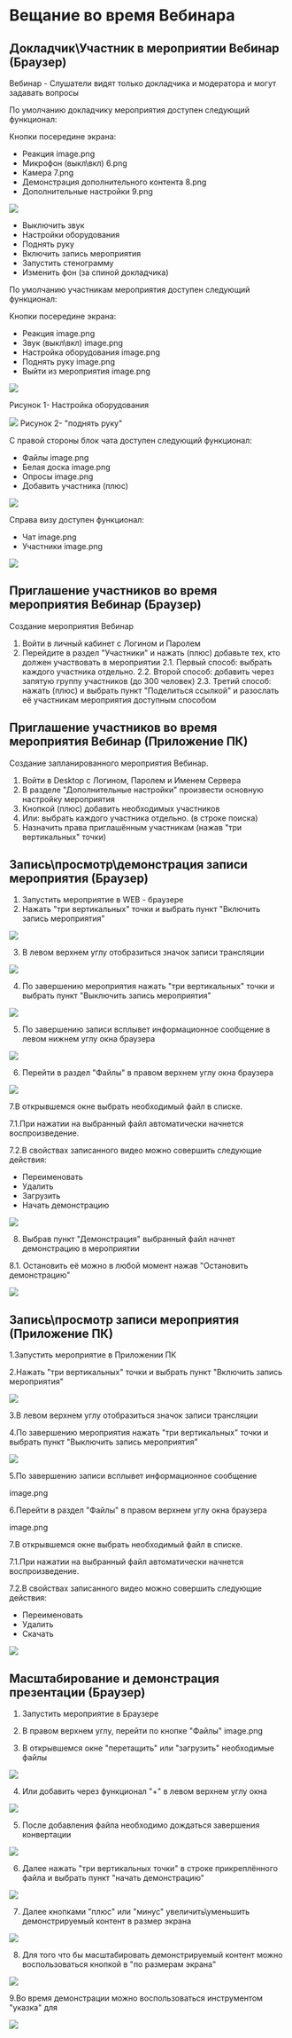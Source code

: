 # Вещание во время Вебинара

## Докладчик\Участник в мероприятии Вебинар (Браузер)

Вебинар - Слушатели видят только докладчика и модератора и могут задавать вопросы

По умолчанию докладчику мероприятия доступен следующий функционал:

Кнопки посередине экрана:

- Реакция image.png
- Микрофон (выкл\вкл) 6.png
- Камера 7.png
- Демонстрация дополнительного контента 8.png
- Дополнительные настройки 9.png

 <!-- TODO: сделать скрин с кнопками -->

![](../img/5.png)

- Выключить звук
- Настройки оборудования
- Поднять руку
- Включить запись мероприятия
- Запустить стенограмму
- Изменить фон (за спиной докладчика)

По умолчанию участникам мероприятия доступен следующий функционал:

Кнопки посередине экрана:

- Реакция image.png
- Звук (выкл\вкл) image.png
- Настройка оборудования image.png
- Поднять руку image.png
- Выйти из мероприятия image.png

 <!-- TODO: исправить блок  -->

![](../img/a0simage.png)

Рисунок 1- Настройка оборудования

![](../img/B0Kimage.png)
Рисунок 2- "поднять руку"

С правой стороны блок чата доступен следующий функционал:

- Файлы image.png
- Белая доска image.png
- Опросы image.png
- Добавить участника (плюс)

![](../img/tk4image.png)

Справа визу доступен функционал:

- Чат image.png
- Участники image.png

![](../img/BZVimage.png)

## Приглашение участников во время мероприятия Вебинар (Браузер)

Создание мероприятия Вебинар

1. Войти в личный кабинет с Логином и Паролем
2. Перейдите в раздел "Участники" и нажать (плюс) добавьте тех, кто должен участвовать в мероприятии
   2.1. Первый способ: выбрать каждого участника отдельно.
   2.2. Второй способ: добавить через запятую группу участников (до 300 человек)
   2.3. Третий способ: нажать (плюс) и выбрать пункт "Поделиться ссылкой" и разослать её участникам мероприятия доступным способом

## Приглашение участников во время мероприятия Вебинар (Приложение ПК)

Создание запланированного мероприятия Вебинар.

1. Войти в Desktop с Логином, Паролем и Именем Сервера
2. В разделе "Дополнительные настройки" произвести основную настройку мероприятия
3. Кнопкой (плюс) добавить необходимых участников
4. Или: выбрать каждого участника отдельно. (в строке поиска)
5. Назначить права приглашённым участникам (нажав "три вертикальных" точки)

## Запись\просмотр\демонстрация записи мероприятия (Браузер)

1. Запустить мероприятие в WEB - браузере
2. Нажать "три вертикальных" точки и выбрать пункт "Включить запись мероприятия"

![](https://help.vkurse.ru/uploads/images/gallery/2024-03/scaled-1680-/au05.png)

3. В левом верхнем углу отобразиться значок записи трансляции

![](https://help.vkurse.ru/uploads/images/gallery/2023-06/scaled-1680-/GBEimage.png)

4. По завершению мероприятия нажать "три вертикальных" точки и выбрать пункт "Выключить запись мероприятия"

![](https://help.vkurse.ru/uploads/images/gallery/2023-06/scaled-1680-/mRpimage.png)

5. По завершению записи всплывет информационное сообщение в левом нижнем углу окна браузера

![](https://help.vkurse.ru/uploads/images/gallery/2023-06/scaled-1680-/KXsimage.png)

6. Перейти в раздел "Файлы" в правом верхнем углу окна браузера

![](https://help.vkurse.ru/uploads/images/gallery/2023-06/scaled-1680-/Jz6image.png)

7.В открывшемся окне выбрать необходимый файл в списке.

7.1.При нажатии на выбранный файл автоматически начнется воспроизведение.

7.2.В свойствах записанного видео можно совершить следующие действия:

- Переименовать
- Удалить
- Загрузить
- Начать демонстрацию

![](https://help.vkurse.ru/uploads/images/gallery/2023-06/scaled-1680-/eccimage.png)

8. Выбрав пункт "Демонстрация" выбранный файл начнет демонстрацию в мероприятии

8.1. Остановить её можно в любой момент нажав "Остановить демонстрацию"

![](https://help.vkurse.ru/uploads/images/gallery/2023-06/scaled-1680-/Ib2image.png)

## Запись\просмотр записи мероприятия (Приложение ПК)

1.Запустить мероприятие в Приложении ПК

2.Нажать "три вертикальных" точки и выбрать пункт "Включить запись мероприятия"

![](https://help.vkurse.ru/uploads/images/gallery/2023-06/XNUimage.png)

3.В левом верхнем углу отобразиться значок записи трансляции

4.По завершению мероприятия нажать "три вертикальных" точки и выбрать пункт "Выключить запись мероприятия"

![](https://help.vkurse.ru/uploads/images/gallery/2023-06/Qqvimage.png)

5.По завершению записи всплывет информационное сообщение

image.png

6.Перейти в раздел "Файлы" в правом верхнем углу окна браузера

image.png

7.В открывшемся окне выбрать необходимый файл в списке.

7.1.При нажатии на выбранный файл автоматически начнется воспроизведение.

7.2.В свойствах записанного видео можно совершить следующие действия:

- Переименовать
- Удалить
- Скачать

![](https://help.vkurse.ru/uploads/images/gallery/2023-06/W5nimage.png)

## Масштабирование и демонстрация презентации (Браузер)

1. Запустить мероприятие в Браузере

2. В правом верхнем углу, перейти по кнопке "Файлы" image.png

3. В открывшемся окне "перетащить" или "загрузить" необходимые файлы

![](https://help.vkurse.ru/uploads/images/gallery/2023-10/Qhkimage.png)

4. Или добавить через функционал "+" в левом верхнем углу окна

![](https://help.vkurse.ru/uploads/images/gallery/2023-10/tWrimage.png)

5. После добавления файла необходимо дождаться завершения конвертации

![](https://help.vkurse.ru/uploads/images/gallery/2023-10/HjXimage.png)

6. Далее нажать "три вертикальных точки" в строке прикреплённого файла и выбрать пункт "начать демонстрацию"

![](https://help.vkurse.ru/uploads/images/gallery/2023-10/NKSimage.png)

7. Далее кнопками "плюс" или "минус" увеличить\уменьшить демонстрируемый контент в размер экрана

![](https://help.vkurse.ru/uploads/images/gallery/2023-10/8s0image.png)

8. Для того что бы масштабировать демонстрируемый контент можно воспользоваться кнопкой в "по размерам экрана"

![](https://help.vkurse.ru/uploads/images/gallery/2023-10/BNEimage.png)

9.Во время демонстрации можно воспользоваться инструментом "указка" для

![](https://help.vkurse.ru/uploads/images/gallery/2024-03/11.png)
